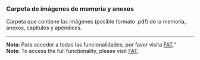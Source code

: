 ### Carpeta de imágenes de memoria y anexos

Carpeta que contiene las imágenes (posible formato .pdf) de la memoria, anexos, capítulos y apéndices.

---

**Nota**: Para acceder a todas las funcionalidades, por favor visita [FAT](http://takeiteasy.pythonanywhere.com/)."<br />
**Note**: To access the full functionality, please visit [FAT](http://takeiteasy.pythonanywhere.com/).
